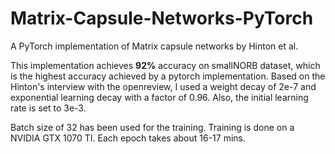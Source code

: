 # Matrix-Capsule-Networks-PyTorch
A PyTorch implementation of Matrix capsule networks by Hinton et al.

This implementation achieves **92%** accuracy on smallNORB dataset, which is the highest accuracy achieved by a pytorch implementation. Based on the Hinton's interview with the openreview, I used a weight decay of 2e-7 and exponential learning decay with a factor of 0.96. Also, the initial learning rate is set to 3e-3.

Batch size of 32 has been used for the training. Training is done on a NVIDIA GTX 1070 TI. Each epoch takes about 16-17 mins.
